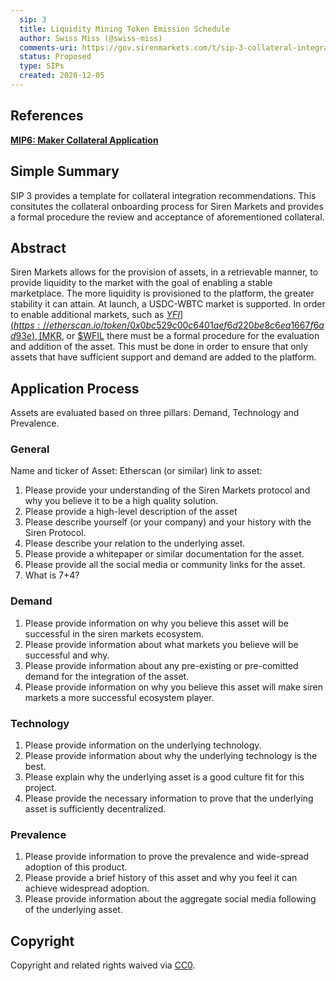 ```yaml
---
  sip: 3
  title: Liquidity Mining Token Emission Schedule
  author: Swiss Miss (@swiss-miss)
  comments-uri: https://gov.sirenmarkets.com/t/sip-3-collateral-integration/47
  status: Proposed
  type: SIPs
  created: 2020-12-05
---
```


## References
**[MIP6: Maker Collateral
Application](https://github.com/makerdao/mips/blob/master/MIP6/mip6.md)**  

## Simple Summary

SIP 3 provides a template for collateral integration recommendations. This
consitutes the collateral onboarding process for Siren Markets and provides a
formal procedure the review and acceptance of aforementioned collateral.

## Abstract

Siren Markets allows for the provision of assets, in a retrievable manner, to
provide liquidity to the market with the goal of enabling a stable marketplace.
The more liquidity is provisioned to the platform, the greater stability it can
attain. At launch, a USDC-WBTC market is supported. In order to enable
additional markets, such as
[$YFI](https://etherscan.io/token/0x0bc529c00c6401aef6d220be8c6ea1667f6ad93e),
[$MKR](https://etherscan.io/token/0x9f8f72aa9304c8b593d555f12ef6589cc3a579a2),
or
[$WFIL](https://etherscan.io/token/0x6e1A19F235bE7ED8E3369eF73b196C07257494DE)
there must be a formal procedure for the evaluation and addition of the asset.
This must be done in order to ensure that only assets that have sufficient
support and demand are added to the platform.

## Application Process

Assets are evaluated based on three pillars: Demand, Technology and Prevalence. 

### General

Name and ticker of Asset: <INSERT NAME AND TICKER>
Etherscan (or similar) link to asset: <INSERT LINK>

1. Please provide your understanding of the Siren Markets protocol and why you
   believe it to be a high quality solution.
2. Please provide a high-level description of the asset
3. Please describe yourself (or your company) and your history with the Siren
   Protocol.
4. Please describe your relation to the underlying asset.
5. Please provide a whitepaper or similar documentation for the asset.
6. Please provide all the social media or community links for the asset.
7. What is 7+4?

### Demand

1. Please provide information on why you believe this asset will be successful
   in the siren markets ecosystem.
2. Please provide information about what markets you believe will be successful
   and why.
3. Please provide information about any pre-existing or pre-comitted demand for
   the integration of the asset.
4. Please provide information on why you believe this asset will make siren
   markets a more successful ecosystem player.

### Technology

1. Please provide information on the underlying technology.
2. Please provide information about why the underlying technology is the best. 
3. Please explain why the underlying asset is a good culture fit for this
   project.
4. Please provide the necessary information to prove that the underlying asset
   is sufficiently decentralized.

### Prevalence

1. Please provide information to prove the prevalence and wide-spread adoption
   of this product.
2. Please provide a brief history of this asset and why you feel it can achieve
   widespread adoption.
3. Please provide information about the aggregate social media following of the
   underlying asset.

## Copyright
Copyright and related rights waived via [CC0](https://creativecommons.org/publicdomain/zero/1.0/).
